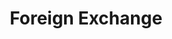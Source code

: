 ---
title: Foreign Exchange
credit: Production Designer
project: Foreign Exchange
img_src: /assets/images/Fex12A.jpg
featured_portfolio: Film
featured_home: False
---
